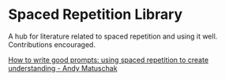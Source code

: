 # Spaced Repetition Library
A hub for literature related to spaced repetition and using it well. Contributions encouraged.


[How to write good prompts: using spaced repetition to create understanding - Andy Matuschak](https://andymatuschak.org/prompts/)
